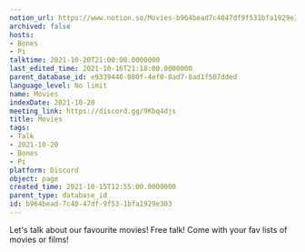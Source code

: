 ```yaml
---
notion_url: https://www.notion.so/Movies-b964bead7c4047df9f531bfa1929e303
archived: false
hosts:
- Bones
- Pi
talktime: 2021-10-20T21:00:00.0000000
last_edited_time: 2021-10-16T21:18:00.0000000
parent_database_id: e9339446-880f-4ef0-8ad7-8ad1f507dded
language_level: No limit
name: Movies
indexDate: 2021-10-20
meeting_link: https://discord.gg/9Kbq4djs
title: Movies
tags:
- Talk
- 2021-10-20
- Bones
- Pi
platform: Discord
object: page
created_time: 2021-10-15T12:55:00.0000000
parent_type: database_id
id: b964bead-7c40-47df-9f53-1bfa1929e303
---
```


Let's talk about our favourite movies!
Free talk! Come with your fav lists of movies or films!


